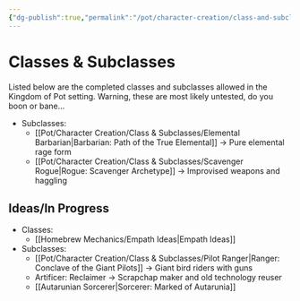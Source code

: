 ```yaml
---
{"dg-publish":true,"permalink":"/pot/character-creation/class-and-subclasses/class-and-subclass-index/"}
---
```



# Classes & Subclasses
Listed below are the completed classes and subclasses allowed in the Kingdom of Pot setting. Warning, these are most likely untested, do you boon or bane...
- Subclasses:
	- [[Pot/Character Creation/Class & Subclasses/Elemental Barbarian\|Barbarian: Path of the True Elemental]] -> Pure elemental rage form
	- [[Pot/Character Creation/Class & Subclasses/Scavenger Rogue\|Rogue: Scavenger Archetype]] -> Improvised weapons and haggling

## Ideas/In Progress
- Classes:
	- [[Homebrew Mechanics/Empath Ideas\|Empath Ideas]]
- Subclasses:
	- [[Pot/Character Creation/Class & Subclasses/Pilot Ranger\|Ranger: Conclave of the Giant Pilots]] -> Giant bird riders with guns
	- Artificer: Reclaimer -> Scrapchap maker and old technology reuser
	- [[Autarunian Sorcerer\|Sorcerer: Marked of Autarunia]] 